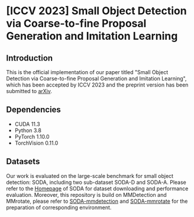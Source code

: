 # [ICCV 2023] Small Object Detection via Coarse-to-fine Proposal Generation and Imitation Learning

## Introduction
This is the official implementation of our paper titled "Small Object Detection via Coarse-to-fine Proposal Generation and Imitation Learning", which has been accepted by ICCV 2023 and the preprint version has been submitted to [arXiv](https://arxiv.org/abs/2308.09534).

## Dependencies
 - CUDA 11.3
 - Python 3.8
 - PyTorch 1.10.0
 - TorchVision 0.11.0

## Datasets
Our work is evaluated on the large-scale benchmark for small object detection: SODA, including two sub-dataset SODA-D and SODA-A. Please refer to the [Homepage](https://shaunyuan22.github.io/SODA/) of SODA for dataset downloading and performance evaluation. Moreover, this repository is build on MMDetection and MMrotate, please refer to [SODA-mmdetection](https://github.com/shaunyuan22/SODA-mmdetection) and [SODA-mmrotate](https://github.com/shaunyuan22/SODA-mmrotate) for the preparation of corresponding environment.

